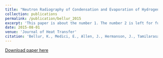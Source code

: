 ```yaml
---
title: "Neutron Radiography of Condensation and Evaporation of Hydrogen in a Cryogenic Condition"
collection: publications
permalink: /publication/bellur_2015
excerpt: 'This paper is about the number 1. The number 2 is left for future work.'
date: 2015-08-01
venue: 'Journal of Heat Transfer'
citation: 'Bellur, K., Medici, E., Allen, J., Hermanson, J., Tamilarasan, A., Hussey, D., Jacobson, D., Leao, J.B. and McQuillen, J., 2015. Neutron radiography of condensation and evaporation of hydrogen in a cryogenic condition. Journal of Heat Transfer, 137(8).'
---
```



[Download paper here](http://kishanbellur.github.io/files/bellur_2015.pdf)

